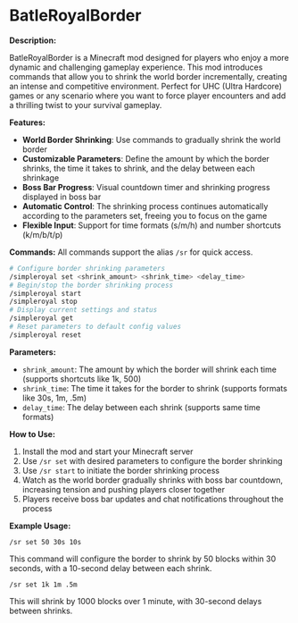 # BatleRoyalBorder

**Description:**

BatleRoyalBorder is a Minecraft mod designed for players who enjoy a more dynamic and challenging gameplay experience. This mod introduces commands that allow you to shrink the world border incrementally, creating an intense and competitive environment. Perfect for UHC (Ultra Hardcore) games or any scenario where you want to force player encounters and add a thrilling twist to your survival gameplay.

**Features:**
- **World Border Shrinking**: Use commands to gradually shrink the world border
- **Customizable Parameters**: Define the amount by which the border shrinks, the time it takes to shrink, and the delay between each shrinkage
- **Boss Bar Progress**: Visual countdown timer and shrinking progress displayed in boss bar
- **Automatic Control**: The shrinking process continues automatically according to the parameters set, freeing you to focus on the game
- **Flexible Input**: Support for time formats (s/m/h) and number shortcuts (k/m/b/t/p)

**Commands:**
All commands support the alias `/sr` for quick access.
```bash
# Configure border shrinking parameters
/simpleroyal set <shrink_amount> <shrink_time> <delay_time>
# Begin/stop the border shrinking process
/simpleroyal start
/simpleroyal stop
# Display current settings and status
/simpleroyal get
# Reset parameters to default config values
/simpleroyal reset
```

**Parameters:**
- `shrink_amount`: The amount by which the border will shrink each time (supports shortcuts like 1k, 500)
- `shrink_time`: The time it takes for the border to shrink (supports formats like 30s, 1m, .5m)
- `delay_time`: The delay between each shrink (supports same time formats)

**How to Use:**
1. Install the mod and start your Minecraft server
2. Use `/sr set` with desired parameters to configure the border shrinking
3. Use `/sr start` to initiate the border shrinking process
4. Watch as the world border gradually shrinks with boss bar countdown, increasing tension and pushing players closer together
5. Players receive boss bar updates and chat notifications throughout the process

**Example Usage:**
```
/sr set 50 30s 10s
```
This command will configure the border to shrink by 50 blocks within 30 seconds, with a 10-second delay between each shrink.

```
/sr set 1k 1m .5m  
```
This will shrink by 1000 blocks over 1 minute, with 30-second delays between shrinks. 